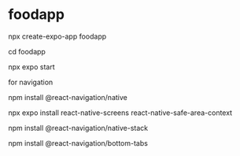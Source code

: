 # foodapp
npx create-expo-app foodapp

cd foodapp

npx expo start




for navigation 

npm install @react-navigation/native


npx expo install react-native-screens react-native-safe-area-context

npm install @react-navigation/native-stack

npm install @react-navigation/bottom-tabs

